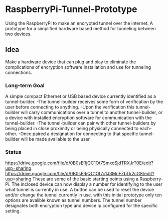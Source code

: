 RaspberryPi-Tunnel-Prototype
============================

Using the RaspberryPi to make an encrypted tunnel over the internet. A prototype for a simplified hardware based method for tunneling between two devices.


## Idea

Make a hardware device that can plug and play to eliminate the complications of encryption software installation and use for tunneling connections.


### Long-term Goal

A simple compact Ethernet or USB based device currently identified as a tunnel-builder. 
-The tunnel-builder receives some form of verification by the user before connecting to anything. 
-Upon the verification this tunnel-builder will carry communications over a tunnel to another tunnel-builder, or a device with installed encryption software for communication with the tunnel-builder. 
-The  tunnel-builder can pair with other tunnel-builders by being placed in close proximity or being physically connected to each-other. 
-Once paired a designation for connecting to that specific tunnel-builder will be made available to the user. 


### Status

https://drive.google.com/file/d/0B0sERjQC1Ot7SmxqSjdTRXJrT0E/edit?usp=sharing
https://drive.google.com/file/d/0B0sERjQC1Ot7c1J3MnFZbTk2cG8/edit?usp=sharing
These are some of the basic starting points using a Raspberry-Pi.
The inclosed device can now display a number for identifying to the user what tunnel is currently in use.
A button can be used to reset the device and/or change the tunnel currently in use. 
with this initial prototype only ten options are avalible known as tunnel numbers.
The tunnel number designates both encryption type and device ip configured for the specific setting.



